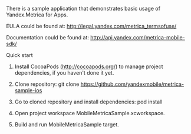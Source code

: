 There is a sample application that demonstrates basic usage of Yandex.Metrica for Apps.

EULA could be found at:
http://legal.yandex.com/metrica_termsofuse/

Documentation could be found at:
http://api.yandex.com/metrica-mobile-sdk/

Quick start

1. Install CocoaPods (http://cocoapods.org/) to manage project dependencies, if you haven't done it yet.

2. Clone repository:
    git clone https://github.com/yandexmobile/metrica-sample-ios

3.  Go to cloned repository and install dependencies:
    pod install

4. Open project workspace MobileMetricaSample.xcworkspace.

5. Build and run MobileMetricaSample target.

